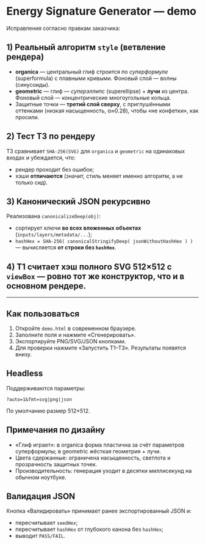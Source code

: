 # Energy Signature Generator — demo

Исправления согласно правкам заказчика:

## 1) Реальный алгоритм `style` (ветвление рендера)
- **organica** — центральный глиф строится по *суперформуле* (superformula) с плавными кривыми. Фоновый слой — волны (синусоиды).
- **geometric** — глиф — *суперэллипс* (superellipse) + **лучи** из центра. Фоновый слой — концентрические многоугольные кольца.
- Защитные точки — **третий слой сверху**, с приглушёнными оттенками (низкая насыщенность, α≈0.28), чтобы «не конфетки», как просили.

## 2) Тест T3 по рендеру
T3 сравнивает `SHA-256(SVG)` для `organica` и `geometric` на одинаковых входах и убеждается, что:
- рендер проходит без ошибок;
- хэши **отличаются** (значит, стиль меняет именно алгоритм, а не только сид).

## 3) Канонический JSON рекурсивно
Реализована `canonicalizeDeep(obj)`:
- сортирует ключи **во всех вложенных объектах** (`inputs/layers/metadata/...`);
- `hashHex = SHA-256( canonicalStringifyDeep( jsonWithoutHashHex ) )` — вычисляется **от строки без `hashHex`**.

## 4) T1 считает хэш **полного SVG 512×512** с `viewBox` — ровно тот же конструктор, что и в основном рендере.

---

## Как пользоваться
1. Откройте `demo.html` в современном браузере.
2. Заполните поля и нажмите «Сгенерировать».
3. Экспортируйте PNG/SVG/JSON кнопками.
4. Для проверки нажмите «Запустить T1–T3». Результаты появятся внизу.

## Headless
Поддерживаются параметры:
```
?auto=1&fmt=svg|png|json
```
По умолчанию размер 512×512.

## Примечания по дизайну
- «Глиф играет»: в organica форма пластична за счёт параметров суперформулы; в geometric жёсткая геометрия + лучи.
- Цвета сдержанные: ограничена насыщенность, светлота и прозрачность защитных точек.
- Производительность: генерация уходит в десятки миллисекунд на обычном ноутбуке.

## Валидация JSON
Кнопка «Валидировать» принимает ранее экспортированный JSON и:
- пересчитывает `seedHex`;
- пересчитывает `hashHex` от глубокого канона без `hashHex`;
- выводит `PASS/FAIL`.


